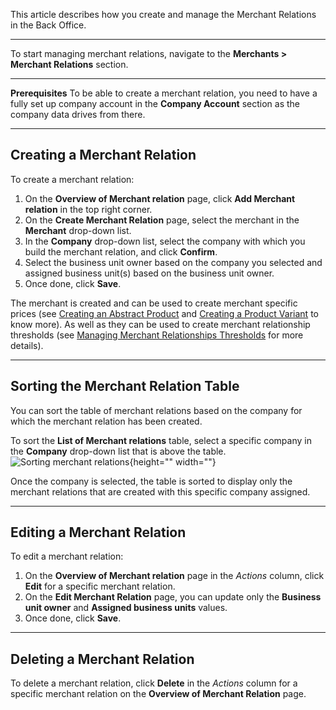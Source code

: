 This article describes how you create and manage the Merchant Relations in the Back Office.
***
To start managing merchant relations, navigate to the **Merchants > Merchant Relations** section.
***
**Prerequisites**
To be able to create a merchant relation, you need to have a fully set up company account in the **Company Account** section as the company data drives from there.
***
## Creating a Merchant Relation
To create a merchant relation:
1. On the **Overview of Merchant relation** page, click **Add Merchant relation** in the top right corner.
2. On the **Create Merchant Relation** page, select the merchant in the **Merchant** drop-down list.
3. In the **Company** drop-down list, select the company with which you build the merchant relation, and click **Confirm**.
4. Select the business unit owner based on the company you selected and assigned business unit(s) based on the business unit owner. 
5. Once done, click **Save**.

The merchant is created and can be used to create merchant specific prices (see [Creating an Abstract Product](https://documentation.spryker.com/v4/docs/creating-an-abstract-product) and [Creating a Product Variant](https://documentation.spryker.com/v4/docs/creating-a-product-variant) to know more). As well as they can be used to create merchant relationship thresholds (see [Managing Merchant Relationships Thresholds](https://documentation.spryker.com/v4/docs/managing-merchant-relationships-thresholds) for more details).
***
## Sorting the Merchant Relation Table
You can sort the table of merchant relations based on the company for which the merchant relation has been created.

To sort the **List of Merchant relations** table, select a specific company in the **Company** drop-down list that is above the table.
![Sorting merchant relations](https://spryker.s3.eu-central-1.amazonaws.com/docs/User+Guides/Back+Office+User+Guides/Merchants/Merchant+and+Merchant+Relations/Managing+Merchant+Relations/sorting-merchant-relations.png){height="" width=""}

Once the company is selected, the table is sorted to display only the merchant relations that are created with this specific company assigned.
***
## Editing a Merchant Relation
To edit a merchant relation:
1. On the **Overview of Merchant relation** page in the _Actions_ column, click **Edit** for a specific merchant relation.
2. On the **Edit Merchant Relation** page, you can update only the **Business unit owner** and **Assigned business units** values.
3. Once done, click **Save**.
***
## Deleting a Merchant Relation
To delete a merchant relation, click **Delete** in the _Actions_ column for a specific merchant relation on the **Overview of Merchant Relation** page.